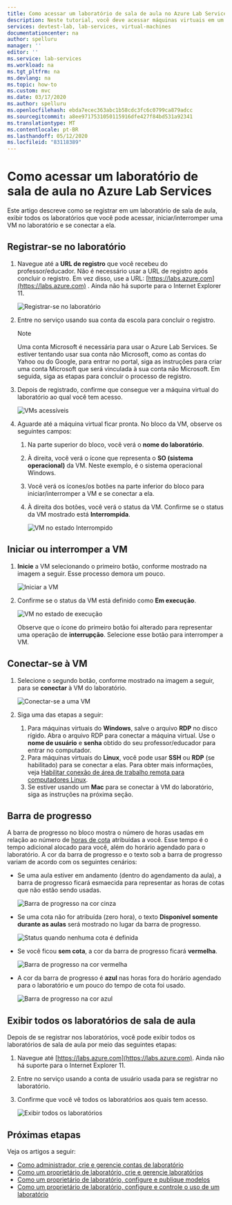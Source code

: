 ```yaml
---
title: Como acessar um laboratório de sala de aula no Azure Lab Services | Microsoft Docs
description: Neste tutorial, você deve acessar máquinas virtuais em um laboratório de sala de aula configurado por um professor.
services: devtest-lab, lab-services, virtual-machines
documentationcenter: na
author: spelluru
manager: ''
editor: ''
ms.service: lab-services
ms.workload: na
ms.tgt_pltfrm: na
ms.devlang: na
ms.topic: how-to
ms.custom: mvc
ms.date: 03/17/2020
ms.author: spelluru
ms.openlocfilehash: ebda7ecec363abc1b58cdc3fc6c0799ca879adcc
ms.sourcegitcommit: a8ee9717531050115916dfe427f84bd531a92341
ms.translationtype: MT
ms.contentlocale: pt-BR
ms.lasthandoff: 05/12/2020
ms.locfileid: "83118389"
---
```

# <a name="how-to-access-a-classroom-lab-in-azure-lab-services"></a>Como acessar um laboratório de sala de aula no Azure Lab Services
Este artigo descreve como se registrar em um laboratório de sala de aula, exibir todos os laboratórios que você pode acessar, iniciar/interromper uma VM no laboratório e se conectar a ela. 

## <a name="register-to-the-lab"></a>Registrar-se no laboratório

1. Navegue até a **URL de registro** que você recebeu do professor/educador. Não é necessário usar a URL de registro após concluir o registro. Em vez disso, use a URL: [https://labs.azure.com](https://labs.azure.com) . Ainda não há suporte para o Internet Explorer 11. 

    ![Registrar-se no laboratório](../media/tutorial-connect-vm-in-classroom-lab/register-lab.png)
1. Entre no serviço usando sua conta da escola para concluir o registro. 

    > [!NOTE]
    > Uma conta Microsoft é necessária para usar o Azure Lab Services. Se estiver tentando usar sua conta não Microsoft, como as contas do Yahoo ou do Google, para entrar no portal, siga as instruções para criar uma conta Microsoft que será vinculada à sua conta não Microsoft. Em seguida, siga as etapas para concluir o processo de registro. 
1. Depois de registrado, confirme que consegue ver a máquina virtual do laboratório ao qual você tem acesso. 

    ![VMs acessíveis](../media/tutorial-connect-vm-in-classroom-lab/accessible-vms.png)
1. Aguarde até a máquina virtual ficar pronta. No bloco da VM, observe os seguintes campos:
    1. Na parte superior do bloco, você verá o **nome do laboratório**.
    1. À direita, você verá o ícone que representa o **SO (sistema operacional)** da VM. Neste exemplo, é o sistema operacional Windows. 
    1. Você verá os ícones/os botões na parte inferior do bloco para iniciar/interromper a VM e se conectar a ela. 
    1. À direita dos botões, você verá o status da VM. Confirme se o status da VM mostrado está **Interrompida**.

        ![VM no estado Interrompido](../media/tutorial-connect-vm-in-classroom-lab/vm-in-stopped-state.png)

## <a name="start-or-stop-the-vm"></a>Iniciar ou interromper a VM
1. **Inicie** a VM selecionando o primeiro botão, conforme mostrado na imagem a seguir. Esse processo demora um pouco.  

    ![Iniciar a VM](../media/tutorial-connect-vm-in-classroom-lab/start-vm.png)
4. Confirme se o status da VM está definido como **Em execução**. 

    ![VM no estado de execução](../media/tutorial-connect-vm-in-classroom-lab/vm-running.png)

    Observe que o ícone do primeiro botão foi alterado para representar uma operação de **interrupção**. Selecione esse botão para interromper a VM. 

## <a name="connect-to-the-vm"></a>Conectar-se à VM

1. Selecione o segundo botão, conforme mostrado na imagem a seguir, para se **conectar** à VM do laboratório. 

    ![Conectar-se a uma VM](../media/tutorial-connect-vm-in-classroom-lab/connect-vm.png)
2. Siga uma das etapas a seguir: 
    1. Para máquinas virtuais do **Windows**, salve o arquivo **RDP** no disco rígido. Abra o arquivo RDP para conectar a máquina virtual. Use o **nome de usuário** e **senha** obtido do seu professor/educador para entrar no computador. 
    3. Para máquinas virtuais do **Linux**, você pode usar **SSH** ou **RDP** (se habilitado) para se conectar a elas. Para obter mais informações, veja [Habilitar conexão de área de trabalho remota para computadores Linux](how-to-enable-remote-desktop-linux.md). 
    1. Se estiver usando um **Mac** para se conectar à VM do laboratório, siga as instruções na próxima seção. 

## <a name="progress-bar"></a>Barra de progresso 
A barra de progresso no bloco mostra o número de horas usadas em relação ao número de [horas de cota](how-to-configure-student-usage.md#set-quotas-for-users) atribuídas a você. Esse tempo é o tempo adicional alocado para você, além do horário agendado para o laboratório. A cor da barra de progresso e o texto sob a barra de progresso variam de acordo com os seguintes cenários:

- Se uma aula estiver em andamento (dentro do agendamento da aula), a barra de progresso ficará esmaecida para representar as horas de cotas que não estão sendo usadas. 

    ![Barra de progresso na cor cinza](../media/tutorial-connect-vm-in-classroom-lab/progress-bar-class-in-progress.png)
- Se uma cota não for atribuída (zero hora), o texto **Disponível somente durante as aulas** será mostrado no lugar da barra de progresso. 
    
    ![Status quando nenhuma cota é definida](../media/tutorial-connect-vm-in-classroom-lab/available-during-class.png)
- Se você ficou **sem cota**, a cor da barra de progresso ficará **vermelha**. 

    ![Barra de progresso na cor vermelha](../media/tutorial-connect-vm-in-classroom-lab/progress-bar-red-color.png)
- A cor da barra de progresso é **azul** nas horas fora do horário agendado para o laboratório e um pouco do tempo de cota foi usado. 

    ![Barra de progresso na cor azul](../media/tutorial-connect-vm-in-classroom-lab/progress-bar-blue-color.png)


## <a name="view-all-the-classroom-labs"></a>Exibir todos os laboratórios de sala de aula
Depois de se registrar nos laboratórios, você pode exibir todos os laboratórios de sala de aula por meio das seguintes etapas: 

1. Navegue até [https://labs.azure.com](https://labs.azure.com). Ainda não há suporte para o Internet Explorer 11. 
2. Entre no serviço usando a conta de usuário usada para se registrar no laboratório. 
3. Confirme que você vê todos os laboratórios aos quais tem acesso. 

    ![Exibir todos os laboratórios](../media/how-to-manage-classroom-labs/all-labs.png)


## <a name="next-steps"></a>Próximas etapas
Veja os artigos a seguir:

- [Como administrador, crie e gerencie contas de laboratório](how-to-manage-lab-accounts.md)
- [Como um proprietário de laboratório, crie e gerencie laboratórios](how-to-manage-classroom-labs.md)
- [Como um proprietário de laboratório, configure e publique modelos](how-to-create-manage-template.md)
- [Como um proprietário de laboratório, configure e controle o uso de um laboratório](how-to-configure-student-usage.md)
 